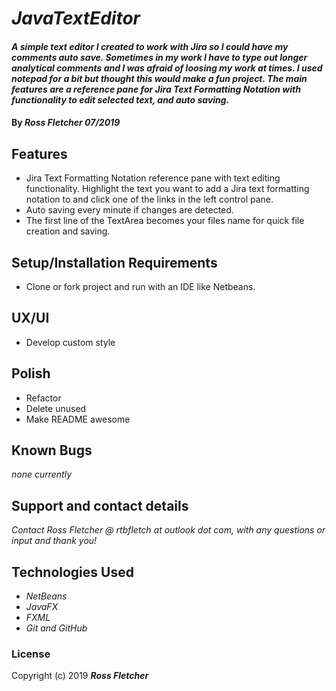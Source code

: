 # _JavaTextEditor_

#### _A simple text editor I created to work with Jira so I could have my comments auto save. Sometimes in my work I have to type out longer analytical comments and I was afraid of loosing my work at times. I used notepad for a bit but thought this would make a fun project. The main features are a reference pane for Jira Text Formatting Notation with functionality to edit selected text, and auto saving._

#### By _**Ross Fletcher 07/2019**_

## Features
  * Jira Text Formatting Notation reference pane with text editing functionality. Highlight the text you want to add a Jira text formatting notation to and click one of the links in the left control pane.
  * Auto saving every minute if changes are detected.
  * The first line of the TextArea becomes your files name for quick file creation and saving.


## Setup/Installation Requirements
  * Clone or fork project and run with an IDE like Netbeans.


## UX/UI
  * Develop custom style

## Polish
  * Refactor
  * Delete unused
  * Make README awesome

## Known Bugs

_none currently_

## Support and contact details

_Contact Ross Fletcher @ rtbfletch at outlook dot com, with any questions or input and thank you!_

## Technologies Used

* _NetBeans_
* _JavaFX_
* _FXML_
* _Git and GitHub_

### License

Copyright (c) 2019 **_Ross Fletcher_**

